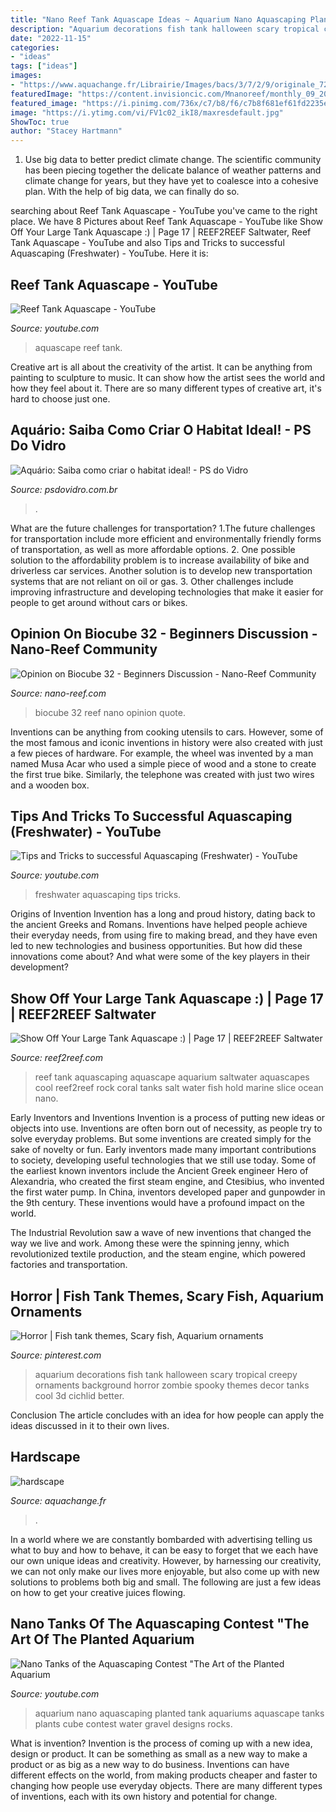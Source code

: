 ```yaml
---
title: "Nano Reef Tank Aquascape Ideas ~ Aquarium Nano Aquascaping Planted Tank Aquariums Aquascape Tanks Plants Cube Contest Water Gravel Designs Rocks"
description: "Aquarium decorations fish tank halloween scary tropical creepy ornaments background horror zombie spooky themes decor tanks cool 3d cichlid better"
date: "2022-11-15"
categories:
- "ideas"
tags: ["ideas"]
images:
- "https://www.aquachange.fr/Librairie/Images/bacs/3/7/2/9/originale_7212.jpg"
featuredImage: "https://content.invisioncic.com/Mnanoreef/monthly_09_2016/post-92336-0-65068800-1474575864.jpg"
featured_image: "https://i.pinimg.com/736x/c7/b8/f6/c7b8f681ef61fd2235ef770582e296e0--aquarium-ornaments-aquarium-decorations.jpg"
image: "https://i.ytimg.com/vi/FV1c02_ikI8/maxresdefault.jpg"
ShowToc: true
author: "Stacey Hartmann"
---
```



1. Use big data to better predict climate change. The scientific community has been piecing together the delicate balance of weather patterns and climate change for years, but they have yet to coalesce into a cohesive plan. With the help of big data, we can finally do so. 

	

		
searching about Reef Tank Aquascape - YouTube you've came to the right place. We have 8 Pictures about Reef Tank Aquascape - YouTube like Show Off Your Large Tank Aquascape :) | Page 17 | REEF2REEF Saltwater, Reef Tank Aquascape - YouTube and also Tips and Tricks to successful Aquascaping (Freshwater) - YouTube. Here it is:
		
    
## Reef Tank Aquascape - YouTube

<img loading=lazy src="https://i.ytimg.com/vi/FV1c02_ikI8/maxresdefault.jpg" onerror="this.onerror=null;this.src='https://tse3.mm.bing.net/th?id=OIP.9ZIzPfOVT3Kt1C7HoVlu6gHaEK&amp;pid=15.1';" alt="Reef Tank Aquascape - YouTube">

_Source: youtube.com_

>aquascape reef tank. 

	

Creative art is all about the creativity of the artist. It can be anything from painting to sculpture to music. It can show how the artist sees the world and how they feel about it. There are so many different types of creative art, it's hard to choose just one.

    
## Aquário: Saiba Como Criar O Habitat Ideal! - PS Do Vidro

<img loading=lazy src="https://psdovidro.com.br/wp-content/uploads/2017/10/Aquário.jpg" onerror="this.onerror=null;this.src='https://tse4.mm.bing.net/th?id=OIP.nZ5u1CZnDInQZmv1R4CPxAHaE8&amp;pid=15.1';" alt="Aquário: Saiba como criar o habitat ideal! - PS do Vidro">

_Source: psdovidro.com.br_

>. 

	

What are the future challenges for transportation?
1.The future challenges for transportation include more efficient and environmentally friendly forms of transportation, as well as more affordable options. 
2. One possible solution to the affordability problem is to increase availability of bike and driverless car services. Another solution is to develop new transportation systems that are not reliant on oil or gas. 
3. Other challenges include improving infrastructure and developing technologies that make it easier for people to get around without cars or bikes.

    
## Opinion On Biocube 32 - Beginners Discussion - Nano-Reef Community

<img loading=lazy src="https://content.invisioncic.com/Mnanoreef/monthly_09_2016/post-92336-0-65068800-1474575864.jpg" onerror="this.onerror=null;this.src='https://tse4.mm.bing.net/th?id=OIP.JWCSd6OYJ7wXh2c1NxlKnQHaJ4&amp;pid=15.1';" alt="Opinion on Biocube 32 - Beginners Discussion - Nano-Reef Community">

_Source: nano-reef.com_

>biocube 32 reef nano opinion quote. 

	

Inventions can be anything from cooking utensils to cars. However, some of the most famous and iconic inventions in history were also created with just a few pieces of hardware. For example, the wheel was invented by a man named Musa Acar who used a simple piece of wood and a stone to create the first true bike. Similarly, the telephone was created with just two wires and a wooden box.

    
## Tips And Tricks To Successful Aquascaping (Freshwater) - YouTube

<img loading=lazy src="https://i.ytimg.com/vi/PrSFIozsYPE/maxresdefault.jpg" onerror="this.onerror=null;this.src='https://tse3.mm.bing.net/th?id=OIP.yiAjz0PIzugA0UC36gyVzQHaEK&amp;pid=15.1';" alt="Tips and Tricks to successful Aquascaping (Freshwater) - YouTube">

_Source: youtube.com_

>freshwater aquascaping tips tricks. 

	

Origins of Invention
Invention has a long and proud history, dating back to the ancient Greeks and Romans. Inventions have helped people achieve their everyday needs, from using fire to making bread, and they have even led to new technologies and business opportunities. But how did these innovations come about? And what were some of the key players in their development?

    
## Show Off Your Large Tank Aquascape :) | Page 17 | REEF2REEF Saltwater

<img loading=lazy src="http://www.reef2reef.com/attachments/dsc02341-jpg.237478/" onerror="this.onerror=null;this.src='https://tse1.mm.bing.net/th?id=OIP.GhWKrb3SfyRBI2C2S_X9EwHaE7&amp;pid=15.1';" alt="Show Off Your Large Tank Aquascape :) | Page 17 | REEF2REEF Saltwater">

_Source: reef2reef.com_

>reef tank aquascaping aquascape aquarium saltwater aquascapes cool reef2reef rock coral tanks salt water fish hold marine slice ocean nano. 

	

Early Inventors and Inventions
Invention is a process of putting new ideas or objects into use. Inventions are often born out of necessity, as people try to solve everyday problems. But some inventions are created simply for the sake of novelty or fun. Early inventors made many important contributions to society, developing useful technologies that we still use today.
Some of the earliest known inventors include the Ancient Greek engineer Hero of Alexandria, who created the first steam engine, and Ctesibius, who invented the first water pump. In China, inventors developed paper and gunpowder in the 9th century. These inventions would have a profound impact on the world.

The Industrial Revolution saw a wave of new inventions that changed the way we live and work. Among these were the spinning jenny, which revolutionized textile production, and the steam engine, which powered factories and transportation.

    
## Horror | Fish Tank Themes, Scary Fish, Aquarium Ornaments

<img loading=lazy src="https://i.pinimg.com/736x/c7/b8/f6/c7b8f681ef61fd2235ef770582e296e0--aquarium-ornaments-aquarium-decorations.jpg" onerror="this.onerror=null;this.src='https://tse3.mm.bing.net/th?id=OIP.Mi4RgFK8vkth2uCGRPlZRgEsDh&amp;pid=15.1';" alt="Horror | Fish tank themes, Scary fish, Aquarium ornaments">

_Source: pinterest.com_

>aquarium decorations fish tank halloween scary tropical creepy ornaments background horror zombie spooky themes decor tanks cool 3d cichlid better. 

	

Conclusion
The article concludes with an idea for how people can apply the ideas discussed in it to their own lives.

    
## Hardscape

<img loading=lazy src="https://www.aquachange.fr/Librairie/Images/bacs/3/7/2/9/originale_7212.jpg" onerror="this.onerror=null;this.src='https://tse4.mm.bing.net/th?id=OIP.EUvm3x8FS16bei3SfLBUIQHaDs&amp;pid=15.1';" alt="hardscape">

_Source: aquachange.fr_

>. 

	

In a world where we are constantly bombarded with advertising telling us what to buy and how to behave, it can be easy to forget that we each have our own unique ideas and creativity. However, by harnessing our creativity, we can not only make our lives more enjoyable, but also come up with new solutions to problems both big and small. The following are just a few ideas on how to get your creative juices flowing.

    
## Nano Tanks Of The Aquascaping Contest &quot;The Art Of The Planted Aquarium

<img loading=lazy src="https://i.ytimg.com/vi/-vhpxKHCPfY/maxresdefault.jpg" onerror="this.onerror=null;this.src='https://tse1.mm.bing.net/th?id=OIP.k4W0CHARkFYfcvNGV74NowHaEK&amp;pid=15.1';" alt="Nano Tanks of the Aquascaping Contest &quot;The Art of the Planted Aquarium">

_Source: youtube.com_

>aquarium nano aquascaping planted tank aquariums aquascape tanks plants cube contest water gravel designs rocks. 

	

What is invention?
Invention is the process of coming up with a new idea, design or product. It can be something as small as a new way to make a product or as big as a new way to do business. Inventions can have different effects on the world, from making products cheaper and faster to changing how people use everyday objects. There are many different types of inventions, each with its own history and potential for change.

